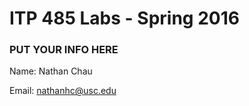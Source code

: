 # ITP 485 Labs - Spring 2016 #

### PUT YOUR INFO HERE ###
Name: Nathan Chau

Email: nathanhc@usc.edu